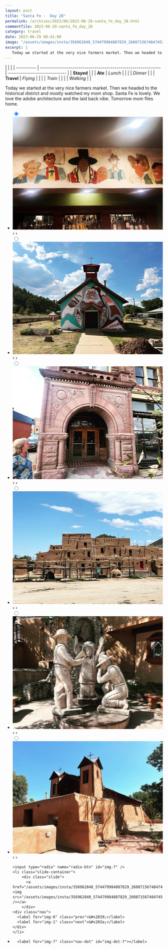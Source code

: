 ```yaml
---
layout: post
title: "Santa Fe -  Day 28"
permalink: /archives/2023/06/2023-06-29-santa_fe_day_28.html
commentfile: 2023-06-29-santa_fe_day_28
category: travel
date: 2023-06-29 08:41:00
image: "/assets/images/insta/356962848_574479984887829_2608715674847452520_n_17870928290930945.jpg"
excerpt: |
   Today we started at the very nice farmers market. Then we headed to the historical district and mostly watched my mom shop. Santa Fe is lovely. We love the adobe architecture and the laid back vibe. Tomorrow mom flies home.
---
```


|            |                                                              |
| ---------- | ------------------------------------------------------------ | ----------------------------- |
| **Stayed** |  |
| **Ate**    | _Lunch_                                                      |          |
|            | _Dinner_                                                     |          |
| **Travel** | _Flying_                                                     |          |
|            | _Train_                                                      |          |
|            | _Walking_                                                    |          |


 Today we started at the very nice farmers market. Then we headed to the historical district and mostly watched my mom shop. Santa Fe is lovely. We love the adobe architecture and the laid back vibe. Tomorrow mom flies home.


<ul class="slides">
    <input type="radio" name="radio-btn" id="img-1" checked="checked" />
    <li class="slide-container">
        <div class="slide">
          <a href="/assets/images/insta/356951856_676716240933279_7729626457079408622_n_17985659726029421.jpg"><img src="/assets/images/insta/356951856_676716240933279_7729626457079408622_n_17985659726029421.jpg" /></a>
        </div>
    <div class="nav">
      <label for="img-7" class="prev">&#x2039;</label>
      <label for="img-2" class="next">&#x203a;</label>
    </div>
    </li>
        <input type="radio" name="radio-btn" id="img-2"  />
    <li class="slide-container">
        <div class="slide">
          <a href="/assets/images/insta/356790520_1147805039486700_209017978092658288_n_18371187253001230.jpg"><img src="/assets/images/insta/356790520_1147805039486700_209017978092658288_n_18371187253001230.jpg" /></a>
        </div>
    <div class="nav">
      <label for="img-1" class="prev">&#x2039;</label>
      <label for="img-3" class="next">&#x203a;</label>
    </div>
    </li>
        <input type="radio" name="radio-btn" id="img-3"  />
    <li class="slide-container">
        <div class="slide">
          <a href="/assets/images/insta/356610565_663413435606745_6150068081619714678_n_17986180967129741.jpg"><img src="/assets/images/insta/356610565_663413435606745_6150068081619714678_n_17986180967129741.jpg" /></a>
        </div>
    <div class="nav">
      <label for="img-2" class="prev">&#x2039;</label>
      <label for="img-4" class="next">&#x203a;</label>
    </div>
    </li>
        <input type="radio" name="radio-btn" id="img-4"  />
    <li class="slide-container">
        <div class="slide">
          <a href="/assets/images/insta/356789996_1465026741001594_5157931204340658298_n_18041928130470222.jpg"><img src="/assets/images/insta/356789996_1465026741001594_5157931204340658298_n_18041928130470222.jpg" /></a>
        </div>
    <div class="nav">
      <label for="img-3" class="prev">&#x2039;</label>
      <label for="img-5" class="next">&#x203a;</label>
    </div>
    </li>
        <input type="radio" name="radio-btn" id="img-5"  />
    <li class="slide-container">
        <div class="slide">
          <a href="/assets/images/insta/356797873_3369681273296306_306875801864646956_n_18080330935368448.jpg"><img src="/assets/images/insta/356797873_3369681273296306_306875801864646956_n_18080330935368448.jpg" /></a>
        </div>
    <div class="nav">
      <label for="img-4" class="prev">&#x2039;</label>
      <label for="img-6" class="next">&#x203a;</label>
    </div>
    </li>
        <input type="radio" name="radio-btn" id="img-6"  />
    <li class="slide-container">
        <div class="slide">
          <a href="/assets/images/insta/356589863_207281525189522_4968477567831313812_n_17995881289953527.jpg"><img src="/assets/images/insta/356589863_207281525189522_4968477567831313812_n_17995881289953527.jpg" /></a>
        </div>
    <div class="nav">
      <label for="img-5" class="prev">&#x2039;</label>
      <label for="img-7" class="next">&#x203a;</label>
    </div>
    </li>
    
    <input type="radio" name="radio-btn" id="img-7" />
    <li class="slide-container">
        <div class="slide">
          <a href="/assets/images/insta/356962848_574479984887829_2608715674847452520_n_17870928290930945.jpg"><img src="/assets/images/insta/356962848_574479984887829_2608715674847452520_n_17870928290930945.jpg" /></a>
        </div>
    <div class="nav">
      <label for="img-6" class="prev">&#x2039;</label>
      <label for="img-1" class="next">&#x203a;</label>
    </div>
    </li>
			
<li class="nav-dots">
      <label for="img-1" class="nav-dot" id="img-dot-1"></label>
      <label for="img-2" class="nav-dot" id="img-dot-2"></label>
      <label for="img-3" class="nav-dot" id="img-dot-3"></label>
      <label for="img-4" class="nav-dot" id="img-dot-4"></label>
      <label for="img-5" class="nav-dot" id="img-dot-5"></label>
      <label for="img-6" class="nav-dot" id="img-dot-6"></label>

      <label for="img-7" class="nav-dot" id="img-dot-7"></label>

</li>
</ul>        
             

		
